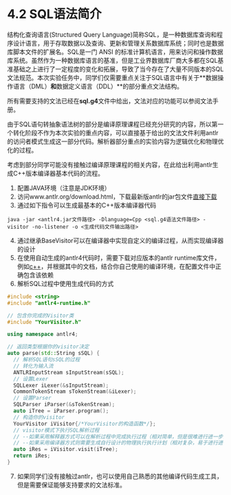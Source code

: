 # 4.2 SQL语法简介

结构化查询语言(Structured Query Language)简称SQL，是一种数据库查询和程序设计语言，用于存取数据以及查询、更新和管理关系数据库系统；同时也是数据库脚本文件的扩展名。SQL是一门 ANSI 的标准计算机语言，用来访问和操作数据库系统。虽然作为一种数据库语言的基准，但是工业界数据库厂商大多都在SQL基准基础之上进行了一定程度的变化和拓展，导致了当今存在了大量不同版本的SQL文法规范。本次实验任务中，同学们仅需要重点关注于SQL语言中有关于**数据操作语言（DML）**和**数据定义语言（DDL）**的部分重点文法结构。

所有需要支持的文法已经在**sql.g4**文件中给出，文法对应的功能可以参阅文法手册。

由于SQL语句转抽象语法树的部分是编译原理课程已经充分研究的内容，所以第一个转化阶段不作为本次实验的重点内容，可以直接基于给出的文法文件利用antlr的访问者模式生成这一部分代码。解析器部分重点的实验内容为逻辑优化和物理优化的过程。

考虑到部分同学可能没有接触过编译原理课程的相关内容，在此给出利用antlr生成C++版本编译器基本代码的流程。

1. 配置JAVA环境（注意是JDK环境）
2. 访问www.antlr.org/download.html，下载最新版antlr的jar包文件[直接下载](https://www.antlr.org/download/antlr-4.13.2-complete.jar)
3. 通过如下指令可以生成最基本的C++版本编译器代码
```
java -jar <antlr4.jar文件路径> -Dlanguage=Cpp <sql.g4语法文件路径> -visitor -no-listener -o <生成代码文件输出路径>
```
4. 通过继承BaseVisitor可以在编译器中实现自定义的编译过程，从而实现编译器的设计
5. 在使用自动生成的antlr4代码时，需要下载对应版本的antlr runtime库文件，例如[c++](https://www.antlr.org/download/antlr4-cpp-runtime-4.13.2-source.zip)，并根据其中的文档，结合你自己使用的编译环境，在配置文件中正确包含该依赖
6. 解析SQL过程中使用生成代码的方式

```c++
#include <string>
#include "antlr4-runtime.h"

// 包含你完成的Visitor类
#include "YourVisitor.h"

using namespace antlr4;

// 返回类型根据你的visitor决定
auto parse(std::String sSQL) {
  // 解析SQL语句sSQL的过程
  // 转化为输入流
  ANTLRInputStream sInputStream(sSQL);
  // 设置Lexer
  SQLLexer iLexer(&sInputStream);
  CommonTokenStream sTokenStream(&iLexer);
  // 设置Parser
  SQLParser iParser(&sTokenStream);
  auto iTree = iParser.program();
  // 构造你的visitor
  YourVisitor iVisitor{/*YourVisitor的构造函数*/};
  // visitor模式下执行SQL解析过程
  // --如果采用解释器方式可以在解析过程中完成执行过程（相对简单，但是很难进行进一步优化，功能上已经达到实验要求）
  // --如果采用编译器方式则需要生成自行设计的物理执行执行计划（相对复杂，易于进行进一步优化，希望有能力的同学自行调研尝试）
  auto iRes = iVisitor.visit(iTree);
  return iRes;
}
```

7. 如果同学们没有接触过antlr，也可以使用自己熟悉的其他编译代码生成工具，但是需要保证能够支持要求的文法标准。